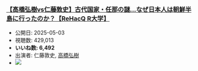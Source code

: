 ### [【高橋弘樹vs仁藤敦史】古代国家・任那の謎…なぜ日本人は朝鮮半島に行ったのか？【ReHacQ R大学】](https://www.youtube.com/watch?v=YXNn3IHMLvw)
-   公開日: 2025-05-03
-   視聴数: 429,013
-   **いいね数: 6,492**
-   出演者: 仁藤敦史, [高橋弘樹](/rehacq_fan/people/高橋弘樹 "wikilink")
- [![](https://img.youtube.com/vi/YXNn3IHMLvw/hqdefault.jpg)](https://www.youtube.com/watch?v=YXNn3IHMLvw)
